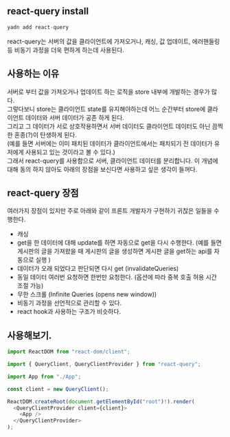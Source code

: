 ## react-query install

```typescript
yadn add react-query
```

react-query는 서버의 값을 클라이언트에 가져오거나, 캐싱, 값 업데이트, 에러핸들링 등 비동기 과정을 더욱 편하게 하는데 사용된다.

## 사용하는 이유
서버로 부터 값을 가져오거나 업데이트 하는 로직을 store 내부에 개발하는 경우가 많다. <br> 그렇다보니 store는 클라이언트 state를 유지해야하는데 어느 순간부터 store에 클라이언트 데이터와 서버 데이터가 공존 하게 된다. <br> 그리고 그 데이터가 서로 상호작용하면서 서버 데이터도 클라이언트 데이터도 아닌 끔찍한 혼종(?)이 탄생하게 된다. <br> (예를 들면 서버에는 이미 패치된 데이터가 클라이언트에서는 패치되기 전 데이터가 유저에게 사용되고 있는 것이라고 볼 수 있다.) <br>
그래서 react-query를 사용함으로 서버, 클라이언트 데이터를 분리합니다. 이 개념에 대해 동의 하지 않아도 아래의 장점을 보신다면 사용하고 싶은 생각이 들꺼다.

## react-query 장점
여러가지 장점이 있지만 주로 아래와 같이 프론트 개발자가 구현하기 귀찮은 일들을 수행한다.

- 캐싱
- get을 한 데이터에 대해 update를 하면 자동으로 get을 다시 수행한다. (예를 들면 게시판의 글을 가져왔을 때 게시판의 글을 생성하면 게시판 글을 get하는 api를 자동으로 실행 )
- 데이터가 오래 되었다고 판단되면 다시 get (invalidateQueries)
- 동일 데이터 여러번 요청하면 한번만 요청한다. (옵션에 따라 중복 호출 허용 시간 조절 가능)
- 무한 스크롤 (Infinite Queries (opens new window))
- 비동기 과정을 선언적으로 관리할 수 있다.
- react hook과 사용하는 구조가 비슷하다.

## 사용해보기.
```typescript
import ReactDOM from "react-dom/client";

import { QueryClient, QueryClientProvider } from "react-query";

import App from "./App";

const client = new QueryClient();

ReactDOM.createRoot(document.getElementById("root")!).render(
  <QueryClientProvider client={client}>
    <App />
  </QueryClientProvider>
);

```